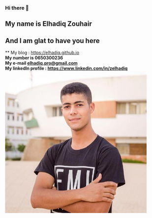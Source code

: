 ### Hi there 👋
## My name is Elhadiq Zouhair 
## And I am glat to have you here

** My blog : https://elhadiq.github.io <br/>
**My number is 0650300236** <br/>
**My e-mail elhadiq.pro@gmail.com**<br/>
**My linkedIn profile : https://www.linkedin.com/in/zelhadiq**
<br/>
![its me](https://github.com/Elhadiq/Elhadiq/blob/main/Elhadiq/src/zouhair.jfif)
